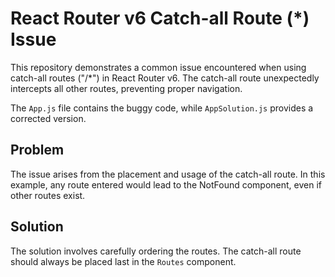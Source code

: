 # React Router v6 Catch-all Route (*) Issue

This repository demonstrates a common issue encountered when using catch-all routes ("/*") in React Router v6.  The catch-all route unexpectedly intercepts all other routes, preventing proper navigation.

The `App.js` file contains the buggy code, while `AppSolution.js` provides a corrected version.

## Problem
The issue arises from the placement and usage of the catch-all route.  In this example, any route entered would lead to the NotFound component, even if other routes exist.

## Solution
The solution involves carefully ordering the routes. The catch-all route should always be placed last in the `Routes` component.